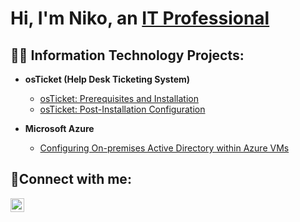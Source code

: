 <h1>Hi, I'm  Niko, an <a href="https://linkedin.com/in/">IT Professional</a></h1>

<h2>👨‍💻 Information Technology Projects:</h2>

- <b>osTicket (Help Desk Ticketing System)</b>
  - [osTicket: Prerequisites and Installation](https://github.com/NikoStephensIT/osTicket-Prereqs)
  - [osTicket: Post-Installation Configuration](https://github.com/NikoStephensIT/post-install-config)

- <b>Microsoft Azure</b>
  - [Configuring On-premises Active Directory within Azure VMs](https://github.com/NikoStephensIT/Configuring-On-premises-Active-Directory-within-Azure-VMs)

<h2>🤳Connect with me:</h2>


[<img align="left" alt="Josh | LinkedIn" width="22px" src="https://cdn.jsdelivr.net/npm/simple-icons@v3/icons/linkedin.svg" />][linkedin]



[linkedin]: https://linkedin.com/in/
